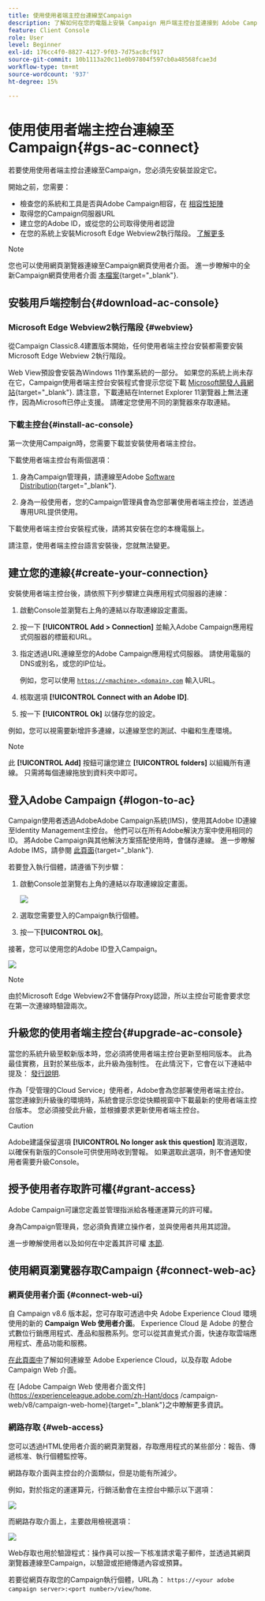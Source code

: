 ```yaml
---
title: 使用使用者端主控台連線至Campaign
description: 了解如何在您的電腦上安裝 Campaign 用戶端主控台並連接到 Adobe Campaign
feature: Client Console
role: User
level: Beginner
exl-id: 176cc4f0-8827-4127-9f03-7d75ac8cf917
source-git-commit: 10b1113a20c11e0b97804f597cb0a48568fcae3d
workflow-type: tm+mt
source-wordcount: '937'
ht-degree: 15%

---
```


# 使用使用者端主控台連線至Campaign{#gs-ac-connect}

若要使用使用者端主控台連線至Campaign，您必須先安裝並設定它。

開始之前，您需要：

* 檢查您的系統和工具是否與Adobe Campaign相容，在 [相容性矩陣](compatibility-matrix.md)
* 取得您的Campaign伺服器URL
* 建立您的Adobe ID，或從您的公司取得使用者認證
* 在您的系統上安裝Microsoft Edge Webview2執行階段。 [了解更多](#webview)


>[!NOTE]
>
>您也可以使用網頁瀏覽器連線至Campaign網頁使用者介面。 進一步瞭解中的全新Campaign網頁使用者介面 [本檔案](https://experienceleague.adobe.com/docs/campaign-web/v8/campaign-web-home.html?lang=zh-Hant){target="_blank"}.


## 安裝用戶端控制台{#download-ac-console}

### Microsoft Edge Webview2執行階段 {#webview}

從Campaign Classic8.4建置版本開始，任何使用者端主控台安裝都需要安裝Microsoft Edge Webview 2執行階段。

Web View預設會安裝為Windows 11作業系統的一部分。 如果您的系統上尚未存在它，Campaign使用者端主控台安裝程式會提示您從下載 [Microsoft開發人員網站](http://www.adobe.com/go/acc-ms-webview2-runtime-download_tw){target="_blank"}. 請注意，下載連結在Internet Explorer 11瀏覽器上無法運作，因為Microsoft已停止支援。 請確定您使用不同的瀏覽器來存取連結。

### 下載主控台{#install-ac-console}

第一次使用Campaign時，您需要下載並安裝使用者端主控台。

下載使用者端主控台有兩個選項：

1. 身為Campaign管理員，請連線至Adobe [Software Distribution](https://experience.adobe.com/#/downloads/content/software-distribution/en/campaign.html){target="_blank"}.

1. 身為一般使用者，您的Campaign管理員會為您部署使用者端主控台，並透過專用URL提供使用。

下載使用者端主控台安裝程式後，請將其安裝在您的本機電腦上。

請注意，使用者端主控台語言安裝後，您就無法變更。

## 建立您的連線{#create-your-connection}

安裝使用者端主控台後，請依照下列步驟建立與應用程式伺服器的連線：

1. 啟動Console並瀏覽右上角的連結以存取連線設定畫面。

1. 按一下 **[!UICONTROL Add > Connection]** 並輸入Adobe Campaign應用程式伺服器的標籤和URL。

1. 指定透過URL連線至您的Adobe Campaign應用程式伺服器。 請使用電腦的DNS或別名，或您的IP位址。

   例如，您可以使用 [`https://<machine>.<domain>.com`](https://myserver.adobe.com) 輸入URL。

1. 核取選項 **[!UICONTROL Connect with an Adobe ID]**.

1. 按一下 **[!UICONTROL Ok]** 以儲存您的設定。

例如，您可以視需要新增許多連線，以連線至您的測試、中繼和生產環境。

>[!NOTE]
>
>此 **[!UICONTROL Add]** 按鈕可讓您建立 **[!UICONTROL folders]** 以組織所有連線。 只需將每個連線拖放到資料夾中即可。

## 登入Adobe Campaign {#logon-to-ac}

Campaign使用者透過AdobeAdobe Campaign系統(IMS)，使用其Adobe ID連線至Identity Management主控台。 他們可以在所有Adobe解決方案中使用相同的ID。 將Adobe Campaign與其他解決方案搭配使用時，會儲存連線。 進一步瞭解Adobe IMS，請參閱 [此頁面](https://helpx.adobe.com/tw/enterprise/using/identity.html){target="_blank"}.

若要登入執行個體，請遵循下列步驟：

1. 啟動Console並瀏覽右上角的連結以存取連線設定畫面。

   ![](assets/connectToCampaign.png)

1. 選取您需要登入的Campaign執行個體。

1. 按一下&#x200B;**[!UICONTROL Ok]**。

接著，您可以使用您的Adobe ID登入Campaign。

![](assets/adobeID.png)

>[!NOTE]
>
>由於Microsoft Edge Webview2不會儲存Proxy認證，所以主控台可能會要求您在第一次連線時驗證兩次。

## 升級您的使用者端主控台{#upgrade-ac-console}

當您的系統升級至較新版本時，您必須將使用者端主控台更新至相同版本。 此為最佳實務，且對於某些版本，此升級為強制性。 在此情況下，它會在以下連結中提及： [發行說明](release-notes.md).

作為「受管理的Cloud Service」使用者，Adobe會為您部署使用者端主控台。 當您連線到升級後的環境時，系統會提示您從快顯視窗中下載最新的使用者端主控台版本。 您必須接受此升級，並根據要求更新使用者端主控台。

>[!CAUTION]
>
>Adobe建議保留選項 **[!UICONTROL No longer ask this question]** 取消選取，以確保有新版的Console可供使用時收到警報。 如果選取此選項，則不會通知使用者需要升級Console。
>



## 授予使用者存取許可權{#grant-access}

Adobe Campaign可讓您定義並管理指派給各種運運算元的許可權。

身為Campaign管理員，您必須負責建立操作者，並與使用者共用其認證。

進一步瞭解使用者以及如何在中定義其許可權 [本節](gs-permissions.md).


## 使用網頁瀏覽器存取Campaign {#connect-web-ac}

### 網頁使用者介面 {#connect-web-ui}

自 Campaign v8.6 版本起，您可存取可透過中央 Adobe Experience Cloud 環境使用的新的 **Campaign Web 使用者介面**。 Experience Cloud 是 Adobe 的整合式數位行銷應用程式、產品和服務系列。您可以從其直覺式介面，快速存取雲端應用程式、產品功能和服務。

[在此頁面中](campaign-ui.md#ac-web-ui)了解如何連線至 Adobe Experience Cloud，以及存取 Adobe Campaign Web 介面。

在 [Adobe Campaign Web 使用者介面文件](https://experienceleague.adobe.com/zh-Hant/docs /campaign-web/v8/campaign-web-home){target="_blank"}之中瞭解更多資訊。

### 網路存取 {#web-access}

您可以透過HTML使用者介面的網頁瀏覽器，存取應用程式的某些部分：報告、傳遞核准、執行個體監控等。

網路存取介面與主控台的介面類似，但是功能有所減少。

例如，對於指定的運運算元，行銷活動會在主控台中顯示以下選項：

![](assets/campaign-from-console.png)

而網路存取介面上，主要啟用檢視選項：

![](assets/campaign-from-web.png)

Web存取也用於驗證程式：操作員可以按一下核准請求電子郵件，並透過其網頁瀏覽器連線至Campaign，以驗證或拒絕傳遞內容或預算。

若要從網頁存取您的Campaign執行個體，URL為：  `https://<your adobe campaign server>:<port number>/view/home`.
